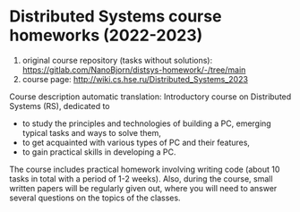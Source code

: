 # Distributed Systems course homeworks (2022-2023)

1. original course repository (tasks without solutions): https://gitlab.com/NanoBjorn/distsys-homework/-/tree/main
2. course page: http://wiki.cs.hse.ru/Distributed_Systems_2023

Course description automatic translation:
Introductory course on Distributed Systems (RS), dedicated to

* to study the principles and technologies of building a PC, emerging typical tasks and ways to solve them,
* to get acquainted with various types of PC and their features,
* to gain practical skills in developing a PC.

The course includes practical homework involving writing code (about 10 tasks in total with a period of 1-2 weeks). Also, during the course, small written papers will be regularly given out, where you will need to answer several questions on the topics of the classes.

